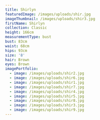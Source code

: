 ```yaml
---
title: Shirlyn
featuredImage: /images/uploads/shir.jpg
imageThumbnail: /images/uploads/shir3.jpg
firstName: Shirlyn
collection: Classic
height: 166cm
measurementType: bust
bust: 83cm
waist: 68cm
hips: 93cm
size: '8'
hair: Brown
eyes: Brown
imagePortfolio:
  - image: /images/uploads/shir2.jpg
  - image: /images/uploads/shir6.jpg
  - image: /images/uploads/shir1.jpg
  - image: /images/uploads/shir7.jpg
  - image: /images/uploads/shir4.jpg
  - image: /images/uploads/shir5.jpg
  - image: /images/uploads/shir8.jpg
  - image: /images/uploads/shir3.jpg
  - image: /images/uploads/shir9.jpg
---
```


